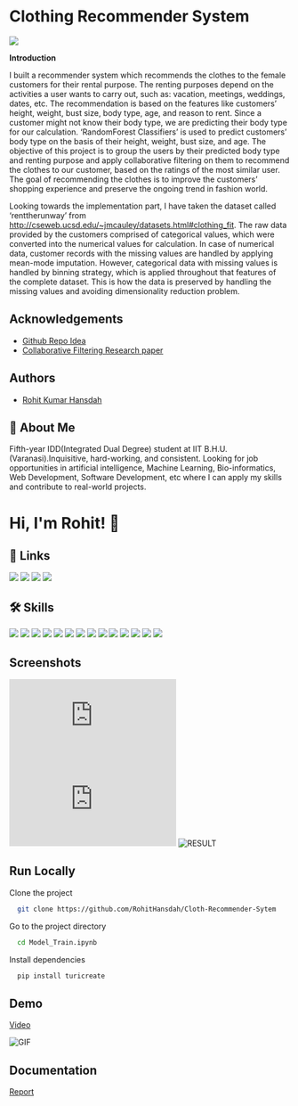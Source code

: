 
# Clothing Recommender System

![](https://images.unsplash.com/photo-1516762689617-e1cffcef479d?ixid=MnwxMjA3fDB8MHxzZWFyY2h8Mnx8Y2xvdGhpbmd8ZW58MHx8MHx8&ixlib=rb-1.2.1&auto=format&fit=crop&w=500&q=60)

**Introduction**

I built a recommender system which recommends the clothes to the female customers for their
rental purpose. The renting purposes depend on the activities a user wants to carry out, such as:
vacation, meetings, weddings, dates, etc. The recommendation is based on the features like
customers’ height, weight, bust size, body type, age, and reason to rent. Since a customer might
not know their body type, we are predicting their body type for our calculation. ‘RandomForest
Classifiers’ is used to predict customers’ body type on the basis of their height, weight, bust size,
and age. The objective of this project is to group the users by their predicted body type and renting
purpose and apply collaborative filtering on them to recommend the clothes to our customer, based
on the ratings of the most similar user. The goal of recommending the clothes is to improve the
customers’ shopping experience and preserve the ongoing trend in fashion world.

Looking towards the implementation part, I have taken the dataset called ‘renttherunway’ from
http://cseweb.ucsd.edu/~jmcauley/datasets.html#clothing_fit. The raw data provided by the
customers comprised of categorical values, which were converted into the numerical values for
calculation. In case of numerical data, customer records with the missing values are handled by
applying mean-mode imputation. However, categorical data with missing values is handled by
binning strategy, which is applied throughout that features of the complete dataset. This is how the
data is preserved by handling the missing values and avoiding dimensionality reduction problem. 

## Acknowledgements

 - [Github Repo Idea](https://github.com/KrupaVadher/Clothing-Recommender-System)
 - [Collaborative Filtering Research paper](https://www.researchgate.net/publication/321916529_Clothing_Recommendation_System_Based_on_Advanced_User-Based_Collaborative_Filtering_Algorithm)


  

  
## Authors

- [Rohit Kumar Hansdah](https://www.linkedin.com/in/rohit-hansdah-1b2251188/)

  
## 🚀 About Me
Fifth-year IDD(Integrated Dual Degree) student at IIT B.H.U.(Varanasi).Inquisitive, hard-working, and consistent. Looking for job opportunities in artificial intelligence, Machine Learning, Bio-informatics, Web Development, Software Development, etc where I can apply my skills and contribute to real-world projects.

  
# Hi, I'm Rohit! 👋


  
## 🔗 Links
[![](https://img.shields.io/badge/linkedin-0A66C2?style=for-the-badge&logo=linkedin&logoColor=white)](https://www.linkedin.com/in/rohit-hansdah-1b2251188/)
[![](https://img.shields.io/badge/Kaggle-20BEFF?style=for-the-badge&logo=Kaggle&logoColor=white)](https://www.kaggle.com/rohithansdah)
[![](https://img.shields.io/badge/-Hackerrank-2EC866?style=for-the-badge&logo=HackerRank&logoColor=white)](https://www.hackerrank.com/posiedon99)
[![](https://img.shields.io/badge/-LeetCode-FFA116?style=for-the-badge&logo=LeetCode&logoColor=black)](https://leetcode.com/RohitHansdah/)

  
## 🛠 Skills

![](https://img.shields.io/badge/Python-3776AB?style=for-the-badge&logo=python&logoColor=white)
![](https://img.shields.io/badge/HTML-239120?style=for-the-badge&logo=html5&logoColor=white)
![](https://img.shields.io/badge/CSS-239120?&style=for-the-badge&logo=css3&logoColor=white)
![](https://img.shields.io/badge/JavaScript-F7DF1E?style=for-the-badge&logo=javascript&logoColor=black)
![](https://img.shields.io/badge/Node.js-43853D?style=for-the-badge&logo=node.js&logoColor=white)
![](https://img.shields.io/badge/C%2B%2B-00599C?style=for-the-badge&logo=c%2B%2B&logoColor=white)
![](https://img.shields.io/badge/React-20232A?style=for-the-badge&logo=react&logoColor=61DAFB)
![](https://img.shields.io/badge/Bootstrap-563D7C?style=for-the-badge&logo=bootstrap&logoColor=white)
![](https://img.shields.io/badge/MySQL-00000F?style=for-the-badge&logo=mysql&logoColor=white)
![](https://img.shields.io/badge/Unity-100000?style=for-the-badge&logo=unity&logoColor=white)
![](https://img.shields.io/badge/Heroku-430098?style=for-the-badge&logo=heroku&logoColor=white)
![](https://img.shields.io/badge/MongoDB-white?style=for-the-badge&logo=mongodb&logoColor=4EA94B)
![](https://img.shields.io/badge/Express.js-000000?style=for-the-badge&logo=express&logoColor=white)
![](https://img.shields.io/badge/jQuery-0769AD?style=for-the-badge&logo=jquery&logoColor=white)

  
## Screenshots

![Classifier](https://files.fm/thumb_show.php?i=hxrad837g)
![Elbow method](https://files.fm/thumb_show.php?i=edjk7u4xc)
![RESULT](https://user-images.githubusercontent.com/44118554/132639419-995b0f6d-208f-4ac3-af86-2062e34b8046.PNG)

  
## Run Locally

Clone the project

```bash
  git clone https://github.com/RohitHansdah/Cloth-Recommender-Sytem
```

Go to the project directory

```bash
  cd Model_Train.ipynb
```

Install dependencies

```bash
  pip install turicreate

```



  
## Demo

[Video](https://vimeo.com/600356897)

![GIF](https://i.makeagif.com/media/9-09-2021/5zmXqU.gif)

  
## Documentation

[Report](https://docs.google.com/document/d/1tX0lag7iLosqJ9wZB49fq4UJqmvZJzcT/edit?usp=sharing&ouid=114416942415879826894&rtpof=true&sd=true)

  
